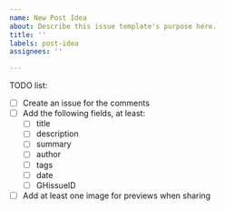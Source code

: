 ```yaml
---
name: New Post Idea
about: Describe this issue template's purpose here.
title: ''
labels: post-idea
assignees: ''

---
```


TODO list:

- [ ] Create an issue for the comments
- [ ] Add the following fields, at least:
  + [ ] title
  + [ ] description
  + [ ] summary
  + [ ] author
  + [ ] tags
  + [ ] date
  + [ ] GHissueID
- [ ] Add at least one image for previews when sharing
